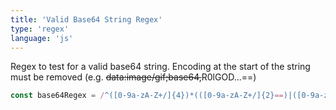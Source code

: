 ```yaml
---
title: 'Valid Base64 String Regex'
type: 'regex'
language: 'js'
---
```


Regex to test for a valid base64 string. Encoding at the start of the string must
be removed (e.g. ~~data:image/gif;base64,~~R0lGOD...==)

<!--more-->

```js
const base64Regex = /^([0-9a-zA-Z+/]{4})*(([0-9a-zA-Z+/]{2}==)|([0-9a-zA-Z+/]{3}=))?$/
```
